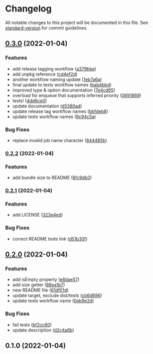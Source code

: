 # Changelog

All notable changes to this project will be documented in this file. See [standard-version](https://github.com/conventional-changelog/standard-version) for commit guidelines.

## [0.3.0](https://github.com/jgmcelwain/qewe/compare/v0.2.2...v0.3.0) (2022-01-04)


### Features

* add release tagging workflow ([a379bbe](https://github.com/jgmcelwain/qewe/commit/a379bbe43584e1c27c073a5df39531aeec698c8b))
* add unpkg reference ([cd4ef2d](https://github.com/jgmcelwain/qewe/commit/cd4ef2d85c96ba1a3a889ef690c3281a0751e0cc))
* another workflow naming update ([1eb7a6a](https://github.com/jgmcelwain/qewe/commit/1eb7a6a3fea6886205738065a3859ae6b96edc01))
* final update to tests workflow names ([bab4bbd](https://github.com/jgmcelwain/qewe/commit/bab4bbd12e6d3c8ee87c4f14baa297f53f2286d9))
* improved type & option documentation ([7e4cd65](https://github.com/jgmcelwain/qewe/commit/7e4cd65c2df2ca4e3dafaf4d7f80b24c0711119f))
* overload for enqueue that supports inferred priority ([0691889](https://github.com/jgmcelwain/qewe/commit/069188953001f1f651bff2388b030a9c4fa77c3e))
* tests! ([4dd6ce0](https://github.com/jgmcelwain/qewe/commit/4dd6ce079a9644226a9ecfee81f107ed10fe441b))
* update documentation ([d5380ad](https://github.com/jgmcelwain/qewe/commit/d5380ade40f1ee56307906f9cabd84261c5cac87))
* update release tag workflow names ([bbfdeb8](https://github.com/jgmcelwain/qewe/commit/bbfdeb837c5ecd3b73e43c1790448cb314dafe3f))
* update tests workflow names ([9c94c5a](https://github.com/jgmcelwain/qewe/commit/9c94c5adccf0409976c6d93521007d44b415219b))


### Bug Fixes

* replace invalid job name character ([844485b](https://github.com/jgmcelwain/qewe/commit/844485b273f0205a159ac9fa086ab9a583964c1b))

### [0.2.2](https://github.com/jgmcelwain/qewe/compare/v0.2.1...v0.2.2) (2022-01-04)


### Features

* add bundle size to README ([6fc9db0](https://github.com/jgmcelwain/qewe/commit/6fc9db00119e899024d8945ff5b564779cb1e4b4))

### [0.2.1](https://github.com/jgmcelwain/qewe/compare/v0.2.0...v0.2.1) (2022-01-04)


### Features

* add LICENSE ([323e4ed](https://github.com/jgmcelwain/qewe/commit/323e4ed0c39788619d358bfbbd4bc21aa48ba246))


### Bug Fixes

* correct README tests link ([d51b30f](https://github.com/jgmcelwain/qewe/commit/d51b30f91296658f07941196ea59fb6d585e2227))

## [0.2.0](https://github.com/jgmcelwain/qewe/compare/v0.1.0...v0.2.0) (2022-01-04)


### Features

* add isEmpty property ([e8dae57](https://github.com/jgmcelwain/qewe/commit/e8dae571be9e6547c04add7ec2554bce321b512c))
* add size getter ([88ea1b7](https://github.com/jgmcelwain/qewe/commit/88ea1b74c1822f29b1fd42b05e20af9bf7d6593d))
* new README file ([61df01d](https://github.com/jgmcelwain/qewe/commit/61df01d02fd0d19e172b0c96b89a6f3cebf2ffd3))
* update target, exclude dist/tests ([cb6d696](https://github.com/jgmcelwain/qewe/commit/cb6d696cb2c7002442fa88ed5f63d5b61560e39e))
* update tests workflow name ([0eb9e2d](https://github.com/jgmcelwain/qewe/commit/0eb9e2db5edce9d378463e50eb163366864eb3e5))


### Bug Fixes

* fail tests ([bf2cc60](https://github.com/jgmcelwain/qewe/commit/bf2cc60f976cdc2425a55c6928fba65112934ab4))
* update description ([d2c4a6b](https://github.com/jgmcelwain/qewe/commit/d2c4a6b751f797512e767d6bcc4cd015e377ab42))

## 0.1.0 (2022-01-04)
